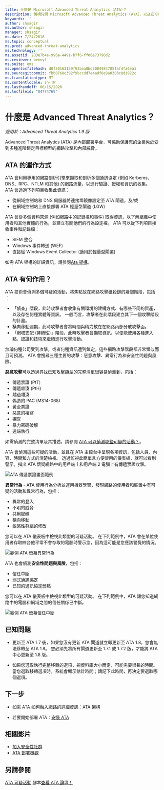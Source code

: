 ```yaml
---
title: 什麼是 Microsoft Advanced Threat Analytics (ATA)？
description: 說明何謂 Microsoft Advanced Threat Analytics (ATA)，以及它可以偵測到的可疑活動種類
keywords: ''
author: shsagir
ms.author: shsagir
manager: shsagir
ms.date: 7/24/2018
ms.topic: conceptual
ms.prod: advanced-threat-analytics
ms.technology: ''
ms.assetid: 283e7b4e-996a-4491-b7f6-ff06e73790d2
ms.reviewer: bennyl
ms.suite: ems
ms.openlocfilehash: d0f50163150f93baa0bd3084984705faf4fa6ea1
ms.sourcegitcommit: fbb0768c392f9bccdd7e4adf0e9a0303c8d1922c
ms.translationtype: MT
ms.contentlocale: zh-TW
ms.lasthandoff: 06/15/2020
ms.locfileid: "84774769"
---
```

# <a name="what-is-advanced-threat-analytics"></a>什麼是 Advanced Threat Analytics？

*適用於：Advanced Threat Analytics 1.9 版*

Advanced Threat Analytics (ATA) 是內部部署平台，可協助保護您的企業免於受到多種進階鎖定目標類型的網路攻擊和內部威脅。

## <a name="how-ata-works"></a>ATA 的運作方式

ATA 會利用專用的網路剖析引擎來擷取和剖析多個通訊協定 (例如 Kerberos、DNS、RPC、NTLM 和其他) 的網路流量，以進行驗證、授權和資訊的收集。 ATA 會透過下列項目收集此資訊：

-   從網域控制站和 DNS 伺服器將連接埠鏡像設定至 ATA 閘道，及/或
-   在網域控制站上直接部署 ATA 輕量型閘道 (LGW)

ATA 會從多個資料來源 (例如網路中的記錄檔和事件) 取得資訊，以了解組織中使用者和其他實體的行為，並建立有關他們的行為設定檔。
ATA 可以從下列項目接收事件和記錄檔︰

-   SIEM 整合
-   Windows 事件轉送 (WEF)
-   直接從 Windows Event Collector (適用於輕量型閘道)


如需 ATA 架構的詳細資訊，請參閱[Ata 架構](ata-architecture.md)。

## <a name="what-does-ata-do"></a>ATA 有何作用？

ATA 技術會偵測多個可疑的活動，將焦點放在網路攻擊狙殺鏈的幾個階段，包括︰

-   「偵查」階段，此時攻擊者會收集有關環境的建構方式、有哪些不同的資產，以及存在何種實體等資訊。 一般而言，攻擊者在此階段建立其下一個攻擊階段的計畫。
-   橫向移動週期，此時攻擊者會將時間與精力放在在網路內部分散攻擊面。
-   「網域支配 (持續性)」階段，此時攻擊者會擷取資訊，以便能使用各種進入點、認證和技術來繼續進行攻擊活動。 

無論何種公司受到攻擊，或者何種資訊遭到鎖定，這些網路攻擊階段都非常類似而且可預測。
ATA 會搜尋三種主要的攻擊︰惡意攻擊、異常行為和安全性問題與風險。

**惡意攻擊**可以透過尋找已知攻擊類型的完整清單很容易偵測到，包括︰

-   傳遞票證 (PtT)
-   傳遞雜湊 (PtH)
-   越過雜湊
-   偽造的 PAC (MS14-068)
-   黃金票證
-   惡意的複寫
-   探查
-   暴力密碼破解
-   遠端執行

如需偵測的完整清單及其描述，請參閱 [ATA 可以偵測哪些可疑的活動？](ata-threats.md)。 

ATA 會偵測這些可疑的活動，並且在 ATA 主控台中呈現各項資訊，包括人員、內容、時間和方式的清楚檢視。 透過監視此簡單且方便使用的儀表板，就可以看到警示，指出 ATA 懷疑網路中的用戶端 1 和用戶端 2 電腦上有傳遞票證攻擊。

 ![ATA 傳遞票證畫面範例](media/pass_the_ticket_sa.png)

**異常行為** - ATA 使用行為分析並運用機器學習，發現網路的使用者和裝置中有可疑的活動和異常行為，包括︰

-   異常的登入
-   不明的威脅
-   共用密碼
-   橫向移動
-   敏感性群組的修改


您可以在 ATA 儀表板中檢視此類型的可疑活動。 在下列範例中，ATA 會在某位使用者存取四台他平常不會存取的電腦時警示您，因為這可能是您應該警覺的情況。

 ![範例 ATA 螢幕異常行為](media/abnormal-behavior-sa.png) 

ATA 也會偵測**安全性問題與風險**，包括︰

-   信任中斷
-   弱式通訊協定
-   已知的通訊協定弱點

您可以在 ATA 儀表板中檢視此類型的可疑活動。 在下列範例中，ATA 讓您知道網路中的電腦和網域之間的信任關係已中斷。

  ![範例 ATA 螢幕信任中斷](media/broken-trust-sa.png)


## <a name="known-issues"></a>已知問題

- 更新至 ATA 1.7 後，如果您沒有更新 ATA 閘道就立即更新至 ATA 1.8，您會無法移轉至 ATA 1.8。 您必須先將所有閘道更新至 1.7.1 或 1.7.2 版，才能將 ATA 中心更新至 1.8 版。

- 如果您選取執行完整移轉的選項，視資料庫大小而定，可能需要很長的時間。 當您選取移轉選項時，系統會顯示估計時間；請記下此時間，再決定要選取哪個選項。 


## <a name="whats-next"></a>下一步

-   如需 ATA 如何融入網路的詳細資訊︰[ATA 架構](ata-architecture.md)

-   若要開始部署 ATA：[安裝 ATA](install-ata-step1.md)

## <a name="related-videos"></a>相關影片
- [加入安全性社群](https://channel9.msdn.com/Shows/Microsoft-Security/Join-the-Security-Community)
- [ATA 部署概觀](https://channel9.msdn.com/Shows/Microsoft-Security/Overview-of-ATA-Deployment-in-10-Minutes)


## <a name="see-also"></a>另請參閱
[ATA 可疑活動](https://aka.ms/ataplaybook) 
 腳本[查看 ATA 論壇！](https://social.technet.microsoft.com/Forums/security/home?forum=mata)
